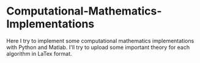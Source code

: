 # Computational-Mathematics-Implementations
Here I try to implement some computational mathematics implementations with Python and Matlab. I'll try to upload some important theory for each algorithm in LaTex format.
